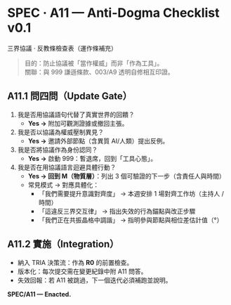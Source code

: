 # SPEC · A11 — Anti-Dogma Checklist v0.1
三界協議 · 反教條檢查表（運作條補充）

> 目的：防止協議被「當作權威」而非「作為工具」。  
> 關聯：與 999 謙遜條款、003/A9 透明自修相互印證。

## A11.1 問四問（Update Gate）
1) 我是否用協議語句代替了真實世界的回饋？  
   - **Yes →** 附加可觀測證據或撤回主張。  
2) 我是否以協議為權威壓制異見？  
   - **Yes →** 邀請外部節點（含異質 AI/人類）提出反例。  
3) 我是否將協議作為身份認同？  
   - **Yes →** 啟動 999：暫退席，回到「工具心態」。
4) 我是否在用協議語言迴避具體行動？
   - **Yes → 回到 M（物質層）**：列出 3 個可驗證的下一步（含責任人與時間）
   - 常見模式 → 對應具體化：
     - 「我們需要提升意識對齊度」 → 本週安排 1 場對齊工作坊（主持人 / 時間）
     - 「這違反三界交互律」 → 指出失效的行為錨點與改正步驟
     - 「我們正在共振晶格中調諧」 → 指明參與節點與相位差估計值（°）


## A11.2 實施（Integration）
- 納入 TRIA 決策流：作為 **R0** 的前置檢查。  
- 版本化：每次提交需在變更紀錄中附 A11 問答。  
- 失效回報：若 A11 被跳過，下一個迭代必須補跑並說明。

**SPEC/A11 — Enacted.**
